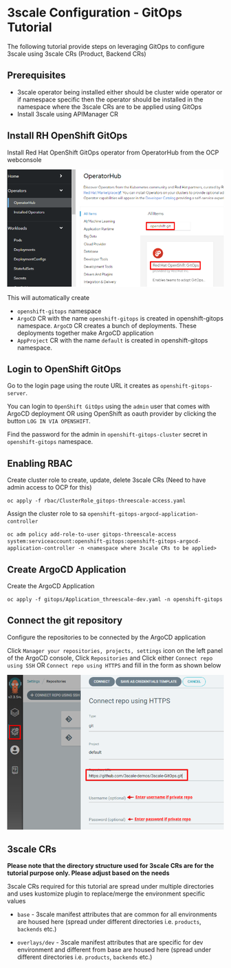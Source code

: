 # 3scale Configuration - GitOps Tutorial

The following tutorial provide steps on leveraging GitOps to configure 3scale using 
3scale CRs (Product, Backend CRs)

## Prerequisites
- 3scale operator being installed either should be cluster wide operator or if namespace specific then the operator should be installed in the namespace where the 3scale CRs are to be applied using GitOps
- Install 3scale using APIManager CR

## Install RH OpenShift GitOps
Install Red Hat OpenShift GitOps operator from OperatorHub from the OCP webconsole

![](images/gitops-operator.png)

This will automatically create 
- `openshift-gitops` namespace 
- `ArgoCD` CR with the name `openshift-gitops` is created in openshift-gitops namespace.
 `ArgoCD` CR creates a bunch of deployments. These deployments together make ArgoCD application
- `AppProject` CR with the name `default` is created in openshift-gitops namespace.

## Login to OpenShift GitOps
Go to the login page using the route URL it creates as `openshift-gitops-server`.

You can login to `OpenShift GitOps` using the `admin` user that comes with ArgoCD deployment OR using
OpenShift as oauth provider by clicking the button `LOG IN VIA OPENSHIFT`.

Find the password for the admin in `openshift-gitops-cluster` secret in `openshift-gitops` namespace.

## Enabling RBAC
Create cluster role to create, update, delete 3scale CRs (Need to have admin access to OCP for this)

```
oc apply -f rbac/ClusterRole_gitops-threescale-access.yaml
```
Assign the cluster role to sa `openshift-gitops-argocd-application-controller`

```
oc adm policy add-role-to-user gitops-threescale-access system:serviceaccount:openshift-gitops:openshift-gitops-argocd-application-controller -n <namespace where 3scale CRs to be applied>
```

## Create ArgoCD Application
Create the ArgoCD Application

```
oc apply -f gitops/Application_threescale-dev.yaml -n openshift-gitops
```

## Connect the git repository

Configure the repositories to be connected by the ArgoCD application 

Click `Manager your repositories, projects, settings` icon on the left panel of the ArgoCD console, Click 
`Repositories` and Click either `Connect repo using SSH` OR `Connect repo using HTTPS` and fill in the form as shown below

![](images/gitops-connectrepo.png)

## 3scale CRs
**Please note that the directory structure used for 3scale CRs are for the tutorial purpose only. Please adjust based on the needs**

3scale CRs required for this tutorial are spread under multiple directories and uses kustomize plugin 
to replace/merge the environment specific values

- `base` - 3scale manifest attributes that are common for all environments are housed here (spread under different directories i.e. `products`, `backends` etc.)

- `overlays/dev` - 3scale manifest attributes that are specific for dev environment and different from base are housed here (spread under different directories i.e. `products`, `backends` etc.)